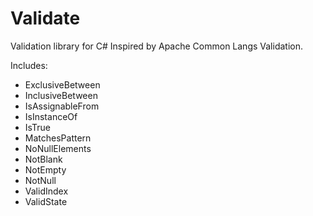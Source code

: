 # Validate
Validation library for C#
Inspired by Apache Common Langs Validation.

Includes:
* ExclusiveBetween
* InclusiveBetween
* IsAssignableFrom
* IsInstanceOf
* IsTrue
* MatchesPattern
* NoNullElements
* NotBlank
* NotEmpty
* NotNull
* ValidIndex
* ValidState
